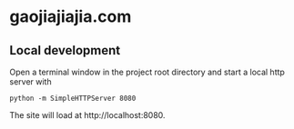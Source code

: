 # gaojiajiajia.com

## Local development

Open a terminal window in the project root directory
and start a local http server with

```
python -m SimpleHTTPServer 8080
```

The site will load at http://localhost:8080.
